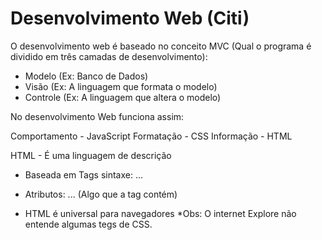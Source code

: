 # Desenvolvimento Web (Citi)

O desenvolvimento web é baseado no conceito MVC (Qual o programa é dividido em três camadas de desenvolvimento):

- Modelo (Ex: Banco de Dados)
- Visão (Ex: A linguagem que formata o modelo)
- Controle (Ex: A linguagem que altera o modelo)

No desenvolvimento Web funciona assim:

Comportamento - JavaScript
Formatação - CSS
Informação - HTML

HTML - É uma linguagem de descrição

- Baseada em Tags
    sintaxe: <tag>...</tag>

- Atributos: <tag atributo1="...">...</tag>
(Algo que a tag contém)

- HTML é universal para navegadores
*Obs: O internet Explore não entende algumas tegs de CSS.